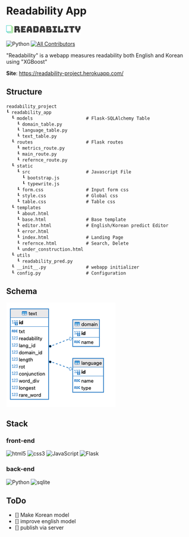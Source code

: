 # Readability App

<img src="readability_app/static/readability_icon.png">


![Python](https://img.shields.io/badge/python-3.x-blue.svg)
 [![All Contributors](https://img.shields.io/badge/all_contributors-1-orange.svg?style=flat-square)](#contributors-)

"Readability" is a webapp measures readability both English and Korean using "XGBoost"

**Site**: https://readability-project.herokuapp.com/

## Structure
```shell
readability_project
┖ readability_app
  ┖ models                    # Flask-SQLAlchemy Table 
    ┖ domain_table.py
    ┖ language_table.py
    ┖ text_table.py
  ┖ routes                    # Flask routes 
    ┖ metrics_route.py         
    ┖ main_route.py        
    ┖ refernce_route.py                
  ┖ static
    ┖ src                     # Javascript File 
      ┖ bootstrap.js 
      ┖ typewrite.js 
    ┖ form.css                # Input form css 
    ┖ style.css               # Global css 
    ┖ table.css               # Table css                 
  ┖ templates         
    ┖ about.html              
    ┖ base.html               # Base template     
    ┖ editor.html             # English/Korean predict Editor
    ┖ error.html              
    ┖ index.html              # Landing Page
    ┖ refernce.html           # Search, Delete 
    ┖ under_construction.html       
  ┖ utils       
    ┖ readability_pred.py     
  ┖ __init__.py               # webapp initializer       
  ┖ config.py                 # Configuration       

```
## Schema
<img src="./readability_app/static/schema.png">

## Stack

### front-end

<img alt="html5" src ="https://img.shields.io/badge/HTML5-E34F26.svg?&style=for-the-badge&logo=HTML5&logoColor=white"/> <img alt="css3" src ="https://img.shields.io/badge/CSS3-1572B6.svg?&style=for-the-badge&logo=CSS3&logoColor=white"/> <img alt="JavaScript" src ="https://img.shields.io/badge/JavaScript-F7DF1E.svg?&style=for-the-badge&logo=JavaScript&logoColor=black"/> <img alt="Flask" src ="https://img.shields.io/badge/Flask-000000.svg?&style=for-the-badge&logo=Flask&logoColor=white"/>

### back-end
<img alt="Python" src ="https://img.shields.io/badge/Python-3776AB.svg?&style=for-the-badge&logo=Python&logoColor=white"/> <img alt="sqlite" src ="https://img.shields.io/badge/SQLite-003B57.svg?&style=for-the-badge&logo=SQLite&logoColor=white"/>


## ToDo
- [] Make Korean model 
- [] improve english model
- [] publish via server